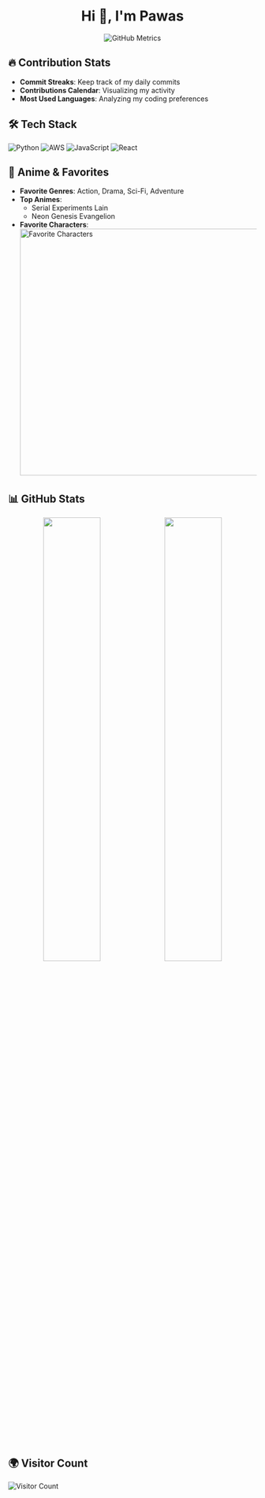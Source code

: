 <h1 align="center">Hi 👋, I'm Pawas</h1>

<p align="center">
  <img src="https://github.com/<your-username>/<your-username>/blob/main/github-metrics.svg" alt="GitHub Metrics" />
</p>

## 🔥 Contribution Stats
- **Commit Streaks**: Keep track of my daily commits
- **Contributions Calendar**: Visualizing my activity
- **Most Used Languages**: Analyzing my coding preferences

## 🛠 Tech Stack
![Python](https://img.shields.io/badge/Python-3776AB?style=for-the-badge&logo=python&logoColor=white)
![AWS](https://img.shields.io/badge/AWS-232F3E?style=for-the-badge&logo=amazon-aws&logoColor=white)
![JavaScript](https://img.shields.io/badge/JavaScript-F7DF1E?style=for-the-badge&logo=javascript&logoColor=black)
![React](https://img.shields.io/badge/React-61DAFB?style=for-the-badge&logo=react&logoColor=black)

## 🎥 Anime & Favorites
- **Favorite Genres**: Action, Drama, Sci-Fi, Adventure
- **Top Animes**:
  - Serial Experiments Lain
  - Neon Genesis Evangelion
- **Favorite Characters**: 
  <img src="https://github.com/<your-username>/<your-username>/blob/main/favorites.png" alt="Favorite Characters" width="500px" />

## 📊 GitHub Stats
<p align="center">
  <img width="48%" src="https://github-readme-stats.vercel.app/api?username=<your-username>&show_icons=true&theme=tokyonight" />
  <img width="48%" src="https://github-readme-streak-stats.herokuapp.com/?user=<your-username>&theme=tokyonight" />
</p>

## 🌍 Visitor Count
![Visitor Count](https://komarev.com/ghpvc/?username=<your-username>&style=flat-square)
